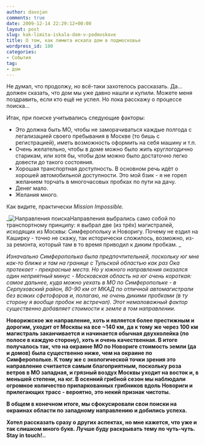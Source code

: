 ```yaml
---
author: davojan
comments: true
date: 2009-12-14 22:29:12+00:00
layout: post
slug: kak-limita-iskala-dom-v-podmoskove
title: О том, как лимита искала дом в подмосковье
wordpress_id: 180
categories:
- События
tag:
- дом
---
```


Не думал, что продолжу, но всё-таки захотелось рассказать. Да... должен сказать, что дом мы уже давно нашли и купили. Можете меня поздравить,
если кто ещё не успел. Но пока расскажу о процессе поиска...

Итак, при поиске учитывались следующие факторы:

  * Это должна быть МО, чтобы не заморачиваться каждые полгода с легализацией своего пребывания в Москве (то бишь с регистрацией), иметь
    возможность оформить на себя машину и т.п.
  * Очень желательно, чтобы в доме можно было жить круглогодично старикам, или хотя бы, чтобы дом можно было достаточно легко довести до
    такого состояния.
  * Хорошая транспортная доступность. В основном речь идёт о хорошей автомобильной доступности. Это мой бзик - я не горел желанием торчать в многочасовых пробках по пути на дачу.
  * Денег мало.
  * Желания много.


Как видите, практически _Mission Impossible._<!--more-->

_![Направления поиска](http://davojan.ru/wp-content/uploads/2009/12/search-directions.png)Направления выбрались само собой по транспортному принципу: я выбрал две (из трёх) магистралей, исходящих из Москвы: Симферопольку и Новоригу. Почему не ездил на Каширку - точно не скажу, так исторически сложилось, возможно, из-за ремонта, который там в то время приводил к диким пробкам. _

_Изначально Симферополька была предпочтительней, поскольку юг мне как-то ближе и там на границе с Тульской областью как раз Ока протекает - прекрасные места. Но у южного направления оказался один неприятный минус - Московская область на юг очень короткая: самое дальнее, куда можно уехать в МО по Симферопольке - в Серпуховский район, 80-90 км от МКАД по отличной автомагистрали без всяких сфетофоров и, полагаю, не очень дикими пробками (в ту сторону я вообще пробок не встречал). Этот немаловажный фактор существенно добавляет стоимости к земле в том направлении._

__Новорижское же направление, хоть и является более престижным и дорогим, уходит от Москвы на все ~140 км, да к тому же через 100 км магистраль заканчивается и начинается обычная двухколейка (по полосе в каждую сторону), хоть и очень качественная. В итоге получалось так, что на окраине МО по Новориге стоимость земли (да и домов) была существенно ниже, чем на окраине по Симферопольке. К тому же с экологической точки зрения это направление считается самым благоприятным, поскольку роза ветров в МО западная, и грязный воздух Москвы уходит на восток и, в меньшей степени, на юг. В осенний грибной сезон мы наблюдали огромное количество припаркованных грибников вдоль Новориги и прилегающих трасс - вероятно, это некий признак чистоты.__

__В общем в конечном итоге, мы сфокусировали свои поиски на окраинах области по западному направлению и добились успеха.__

__Хотел рассказать сразу о других аспектах, но мне кажется, что уже и так слишком много букв. Лучше буду раскрывать тему по чуть-чуть. Stay in touch!..__
